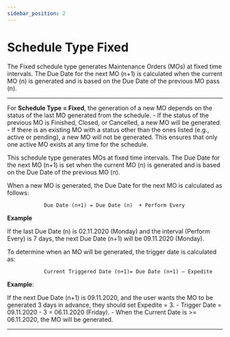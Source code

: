 ```yaml
---
sidebar_position: 2
---
```


# Schedule Type Fixed

The Fixed schedule type generates Maintenance Orders (MOs) at fixed time intervals. The Due Date for the next MO (n+1) is calculated when the current MO (n) is generated and is based on the Due Date of the previous MO pass (n).

---

For **Schedule Type = Fixed**, the generation of a new MO depends on the status of the last MO generated from the schedule.
    - If the status of the previous MO is Finished, Closed, or Cancelled, a new MO will be generated.
    - If there is an existing MO with a status other than the ones listed (e.g., active or pending), a new MO will not be generated. This ensures that only one active MO exists at any time for the schedule.

This schedule type generates MOs at fixed time intervals. The Due Date for the next MO (n+1) is set when the current MO (n) is generated and is based on the Due Date of the previous MO (n).

When a new MO is generated, the Due Date for the next MO is calculated as follows:

```text
            Due Date (n+1) = Due Date (n)  + Perform Every
```

**Example**

If the last Due Date (n) is 02.11.2020 (Monday) and the interval (Perform Every) is 7 days, the next Due Date (n+1) will be 09.11.2020 (Monday).

To determine when an MO will be generated, the trigger date is calculated as:

```text
            Current Triggered Date (n+1)= Due Date (n+1) – Expedite
```

**Example**:

If the next Due Date (n+1) is 09.11.2020, and the user wants the MO to be generated 3 days in advance, they should set Expedite = 3.
    - Trigger Date = 09.11.2020 - 3 = 06.11.2020 (Friday).
    - When the Current Date is >= 06.11.2020, the MO will be generated.

---
